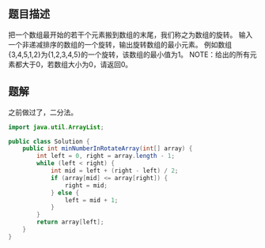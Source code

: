 ## 题目描述

把一个数组最开始的若干个元素搬到数组的末尾，我们称之为数组的旋转。
输入一个非递减排序的数组的一个旋转，输出旋转数组的最小元素。
例如数组{3,4,5,1,2}为{1,2,3,4,5}的一个旋转，该数组的最小值为1。
NOTE：给出的所有元素都大于0，若数组大小为0，请返回0。



## 题解

之前做过了，二分法。

```java
import java.util.ArrayList;

public class Solution {
    public int minNumberInRotateArray(int[] array) {
        int left = 0, right = array.length - 1;
        while (left < right) {
            int mid = left + (right - left) / 2;
            if (array[mid] <= array[right]) {
                right = mid;
            } else {
                left = mid + 1;
            }
        }
        return array[left];
    }
}
```

